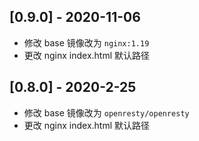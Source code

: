 ## [0.9.0] - 2020-11-06
- 修改 base 镜像改为 `nginx:1.19`
- 更改 nginx index.html 默认路径

## [0.8.0] - 2020-2-25
- 修改 base 镜像改为 `openresty/openresty`
- 更改 nginx index.html 默认路径